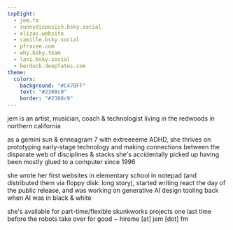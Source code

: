 ```yaml
---
topEight:
  - jem.fm
  - sunnydisposish.bsky.social
  - elizas.website
  - camille.bsky.social
  - pfrazee.com
  - why.bsky.team
  - lani.bsky.social
  - berduck.deepfates.com
theme:
  colors:
    background: "#C478FF"
    text: "#2308c9"
    border: "#2308c9"
---
```


jem is an artist, musician, coach & technologist living in the redwoods in northern california

as a gemini sun & enneagram 7 with extreeeeme ADHD, she thrives on prototyping early-stage technology and making connections between the disparate web of disciplines & stacks she's accidentally picked up having been mostly glued to a computer since 1996

she wrote her first websites in elementary school in notepad (and distributed them via floppy disk: long story), started writing react the day of the public release, and was working on generative AI design tooling back when AI was in black & white

she's available for part-time/flexible skunkworks projects one last time before the robots take over for good ~ hireme [at] jem [dot] fm

